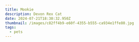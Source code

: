 ```yaml
---
title: Mookie
description: Devon Rex Cat
date: 2024-07-21T18:30:32.950Z
thumbnail: /images/c82ff4b9-e60f-4355-b555-ca934e1ffe80.jpg
tags:
  - pets
---
```


